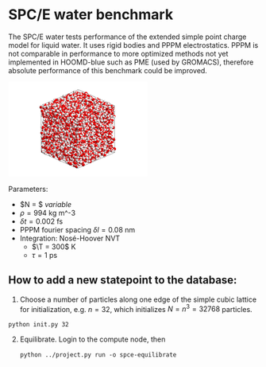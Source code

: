 # SPC/E water benchmark

The SPC/E water tests performance of the extended simple point charge model for liquid water. It uses rigid bodies
and PPPM electrostatics. PPPM is not comparable in performance to more optimized methods not yet implemented
in HOOMD-blue such as PME (used by GROMACS), therefore absolute performance of this benchmark could be improved.

<img src="spce_4096.png" style="width: 280px;"/>

Parameters:

* $N = $ *variable*
* $\rho = 994$ kg m^-3
* $\delta t = 0.002$ fs
* PPPM fourier spacing $\delta l = 0.08$ nm
* Integration: Nos&eacute;-Hoover NVT
    * $\T = 300$ K
    * $\tau=1$ ps

## How to add a new statepoint to the database:

1. Choose a number of particles along one edge of the simple cubic lattice for initialization, e.g.
$n=32$, which initializes $N=n^3=32768$ particles.

```
python init.py 32
```

2. Equilibrate. Login to the compute node, then

    ```
    python ../project.py run -o spce-equilibrate
    ````
